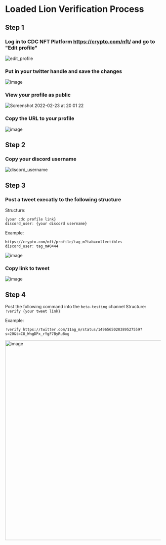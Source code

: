 # Loaded Lion Verification Process

## Step 1
### Log in to CDC NFT Platform https://crypto.com/nft/ and go to "Edit profile"
![edit_profile](https://user-images.githubusercontent.com/98609855/155387837-16e7bf86-698a-4764-9cb5-0ef4979df447.png)
### Put in your twitter handle and save the changes 
![image](https://user-images.githubusercontent.com/98609855/155388258-8bc01ffa-576c-4258-9f6c-bd99c82ea909.png)
### View your profile as public
![Screenshot 2022-02-23 at 20 01 22](https://user-images.githubusercontent.com/98609855/155389115-3749d752-839d-450d-922d-3ddadc446ca3.png)
### Copy the URL to your profile
![image](https://user-images.githubusercontent.com/98609855/155389398-f6b58245-c38b-4c8f-8249-748ee3ad490d.png)


## Step 2
### Copy your discord username
![discord_username](https://user-images.githubusercontent.com/98609855/155390300-5c5be96c-49e2-44f6-963b-216b36570b6f.gif)

## Step 3
### Post a tweet execatly to the following structure
Structure:
```
{your cdc profile link}
discord_user: {your discord username}
```

Example:
```
https://crypto.com/nft/profile/tag_m?tab=collectibles
discord_user: tag_m#0444
```
![image](https://user-images.githubusercontent.com/98609855/155391523-fcd4f4bd-8303-496c-aa1d-1b871462ff30.png)

### Copy link to tweet
![image](https://user-images.githubusercontent.com/98609855/155391573-73d09da6-f3d8-4f03-85f0-56cb74b34573.png)


## Step 4
Post the following command into the ```beta-testing``` channel
Structure:
```!verify {your tweet link}```

Example:

```!verify https://twitter.com/11ag_m/status/1496565020389527559?s=20&t=CU_WngDPx_rYgF7ByRu8xg```

<img width="645" alt="image" src="https://user-images.githubusercontent.com/98609855/155393285-083a3b21-922e-490e-bbe4-715ff4c249f7.png">

